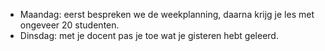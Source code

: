 * Maandag: eerst bespreken we de weekplanning, daarna krijg je les met ongeveer 20 studenten.
* Dinsdag: met je docent pas je toe wat je gisteren hebt geleerd.